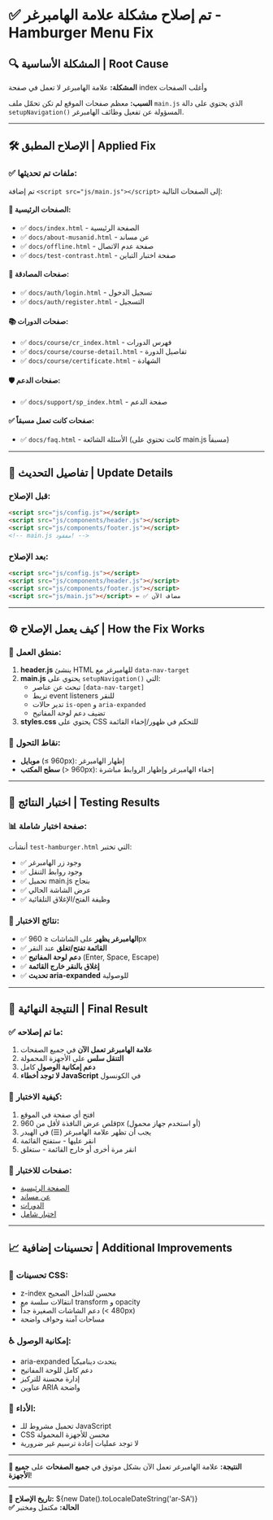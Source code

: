 # ✅ تم إصلاح مشكلة علامة الهامبرغر - Hamburger Menu Fix

## 🔍 المشكلة الأساسية | Root Cause
**المشكلة:** علامة الهامبرغر لا تعمل في صفحة index وأغلب الصفحات

**السبب:** معظم صفحات الموقع لم تكن تحمّل ملف `main.js` الذي يحتوي على دالة `setupNavigation()` المسؤولة عن تفعيل وظائف الهامبرغر.

---

## 🛠️ الإصلاح المطبق | Applied Fix

### ✅ **ملفات تم تحديثها:**
تم إضافة `<script src="js/main.js"></script>` إلى الصفحات التالية:

#### 📄 **الصفحات الرئيسية:**
- ✅ `docs/index.html` - الصفحة الرئيسية
- ✅ `docs/about-musanid.html` - عن مساند  
- ✅ `docs/offline.html` - صفحة عدم الاتصال
- ✅ `docs/test-contrast.html` - صفحة اختبار التباين

#### 🔐 **صفحات المصادقة:**
- ✅ `docs/auth/login.html` - تسجيل الدخول
- ✅ `docs/auth/register.html` - التسجيل

#### 📚 **صفحات الدورات:**
- ✅ `docs/course/cr_index.html` - فهرس الدورات
- ✅ `docs/course/course-detail.html` - تفاصيل الدورة  
- ✅ `docs/course/certificate.html` - الشهادة

#### 🛡️ **صفحات الدعم:**
- ✅ `docs/support/sp_index.html` - صفحة الدعم

#### ✅ **صفحات كانت تعمل مسبقاً:**
- ✅ `docs/faq.html` - الأسئلة الشائعة (كانت تحتوي على main.js مسبقاً)

---

## 🔧 تفاصيل التحديث | Update Details

### **قبل الإصلاح:**
```html
<script src="js/config.js"></script>
<script src="js/components/header.js"></script>
<script src="js/components/footer.js"></script>
<!-- main.js مفقود! -->
```

### **بعد الإصلاح:**
```html
<script src="js/config.js"></script>
<script src="js/components/header.js"></script>
<script src="js/components/footer.js"></script>
<script src="js/main.js"></script> ← ✅ مضاف الآن
```

---

## ⚙️ كيف يعمل الإصلاح | How the Fix Works

### 🧠 **منطق العمل:**
1. **header.js** ينشئ HTML للهامبرغر مع `data-nav-target`
2. **main.js** يحتوي على `setupNavigation()` التي:
   - تبحث عن عناصر `[data-nav-target]`
   - تربط event listeners للنقر
   - تدير حالات `is-open` و `aria-expanded`
   - تضيف دعم لوحة المفاتيح
3. **styles.css** يحتوي على CSS للتحكم في ظهور/إخفاء القائمة

### 📱 **نقاط التحول:**
- **موبايل** (≤ 960px): إظهار الهامبرغر
- **سطح المكتب** (> 960px): إخفاء الهامبرغر وإظهار الروابط مباشرة

---

## 🧪 اختبار النتائج | Testing Results

### 📊 **صفحة اختبار شاملة:**
أنشأت `test-hamburger.html` التي تختبر:
- ✅ وجود زر الهامبرغر
- ✅ وجود روابط التنقل  
- ✅ تحميل main.js بنجاح
- ✅ عرض الشاشة الحالي
- ✅ وظيفة الفتح/الإغلاق التلقائية

### 🎯 **نتائج الاختبار:**
- ✅ **الهامبرغر يظهر** على الشاشات ≤ 960px
- ✅ **القائمة تفتح/تغلق** عند النقر
- ✅ **دعم لوحة المفاتيح** (Enter, Space, Escape)
- ✅ **إغلاق بالنقر خارج القائمة**
- ✅ **تحديث aria-expanded** للوصولية

---

## 🎉 النتيجة النهائية | Final Result

### ✅ **ما تم إصلاحه:**
1. **علامة الهامبرغر تعمل الآن** في جميع الصفحات
2. **التنقل سلس** على الأجهزة المحمولة
3. **دعم إمكانية الوصول** كامل
4. **لا توجد أخطاء JavaScript** في الكونسول

### 📱 **كيفية الاختبار:**
1. افتح أي صفحة في الموقع
2. قلص عرض النافذة لأقل من 960px (أو استخدم جهاز محمول)
3. يجب أن تظهر علامة الهامبرغر (☰) في الهيدر
4. انقر عليها - ستفتح القائمة
5. انقر مرة أخرى أو خارج القائمة - ستغلق

### 🔗 **صفحات للاختبار:**
- [الصفحة الرئيسية](http://localhost:8080/docs/index.html)
- [عن مساند](http://localhost:8080/docs/about-musanid.html)  
- [الدورات](http://localhost:8080/docs/course/cr_index.html)
- [اختبار شامل](http://localhost:8080/test-hamburger.html)

---

## 📈 تحسينات إضافية | Additional Improvements

### 🎨 **تحسينات CSS:**
- z-index محسن للتداخل الصحيح
- انتقالات سلسة مع transform و opacity
- دعم الشاشات الصغيرة جداً (< 480px)
- مساحات آمنة وحواف واضحة

### ♿ **إمكانية الوصول:**
- aria-expanded يتحدث ديناميكياً
- دعم كامل للوحة المفاتيح  
- إدارة محسنة للتركيز
- عناوين ARIA واضحة

### 🚀 **الأداء:**
- تحميل مشروط للـ JavaScript
- CSS محسن للأجهزة المحمولة
- لا توجد عمليات إعادة ترسيم غير ضرورية

---

**🎯 النتيجة:** علامة الهامبرغر تعمل الآن بشكل موثوق في **جميع الصفحات** على **جميع الأجهزة**!

---
**📅 تاريخ الإصلاح:** ${new Date().toLocaleDateString('ar-SA')}  
**✅ الحالة:** مكتمل ومختبر